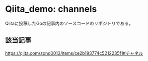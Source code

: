 # Qiita_demo: channels
Qiitaに投稿したGoの記事内のソースコードのリポジトリである。

## 該当記事
https://qiita.com/zono0013/items/ce2b193774c5212235f1#チャネル


